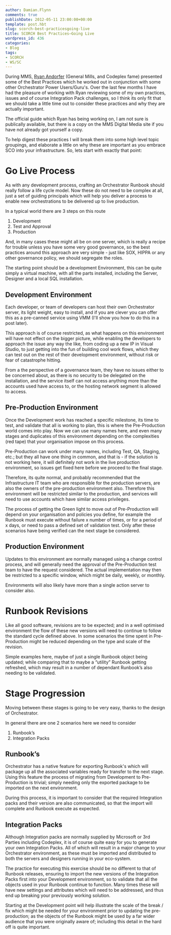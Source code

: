 ```yaml
---
author: Damian.Flynn
comments: true
publishDate: 2012-05-11 23:00:00+00:00
template: post.hbt
slug: scorch-best-practicesgoing-live
title: SCORCH Best Practices–Going Live
wordpress_id: 436
categories:
- Blog
tags:
- SCORCH
- WS/SC
---
```


During MMS, [Ryan Andorfer](http://www.codeplex.com/site/users/view/randorfer) (General Mills, and Codeplex fame) presented some of the Best Practices which he worked out in conjunction with some other Orchestrator Power Users/Guru's. Over the last few months I have had the pleasure of working with Ryan reviewing some of my own practices, issues and of course Integration Pack challenges, so I think its only fit that we should take a little time out to consider these practices and why they are actually important.

The official guide which Ryan has being working on, I am not sure is publically available, but there is a copy on the MMS Digital Media site if you have not already got yourself a copy.

To help digest these practices I will break them into some high level topic groupings, and elaborate a little on why these are important as you embrace SCO into your infrastructure. So, lets start with exactly that point:

# Go Live Process

As with any development process, crafting an Orchestrator Runbook should really follow a life cycle model. Now these do not need to be complex at all, just a set of guiding principals which will help you deliver a process to enable new orchestrations to be delivered up to live production.

In a typical world there are 3 steps on this route

  1. Development  
  2. Test and Approval  
  3. Production 

And, in many cases these might all be on one server, which is really a recipe for trouble unless you have some very good governance, so the best practices around this approach are very simple - just like SOX, HIPPA or any other governance policy, we should segregate the roles.

The starting point should be a development Environment, this can be quite simply a virtual machine, with all the parts installed, including the Server, Designer and a local SQL installation.

## Development Environment

Each developer, or team of developers can host their own Orchestrator server, its light weight, easy to install, and if you are clever you can offer this as a pre-canned service using VMM (I'll show you how to do this in a post later).

This approach is of course restricted, as what happens on this environment will have not effect on the bigger picture, while enabling the developers to approach the issue any way the like, from coding up a new IP in Visual Studio, to just getting into the fun of building cool work flows, which they can test out on the rest of their development environment, without risk or fear of catastrophe hitting.

From a the perspective of a governance team, they have no issues either to be concerned about, as there is no security to be delegated on the installation, and the service itself can not access anything more than the accounts used have access to, or the hosting network segment is allowed to access.

## Pre-Production Environment

Once the Development work has reached a specific milestone, its time to test, and validate that all is working to plan, this is where the Pre-Production world comes into play. Now we can use many names here, and even many stages and duplicates of this environment depending on the complexities (red tape) that your organisation impose on this process.

Pre-Production can work under many names, including Test, QA, Staging, etc.; but they all have one thing in common, and that is - if the solution is not working here, it will definitely not work in the live production environment, so issues get fixed here before we proceed to the final stage.

Therefore, its quite normal, and probably recommended that the Infrastructure IT team who are responsible for the production servers, are also the owners of the pre-production environment also. Therefore this environment will be restricted similar to the production, and services will need to use accounts which have similar access privileges.

The process of getting the Green light to move out of Pre-Production will depend on your organisation and policies you define, for example the Runbook must execute without failure x number of times, or for a period of x days, or need to pass a defined set of validation test. Only after these scenarios have being verified can the next stage be considered.

## Production Environment

Updates to this environment are normally managed using a change control process, and will generally need the approval of the Pre-Production test team to have the request considered. The actual implementation may then be restricted to a specific window, which might be daily, weekly, or monthly.

Environments will also likely have more than a single action server to consider also.

# Runbook Revisions

Like all good software, revisions are to be expected; and in a well optimised environment the flow of these new versions will need to continue to follow the standard cycle defined above. In some scenarios the time spent in Pre-Production might be reduced depending on the type and scale of the revision.

Simple examples here, maybe of just a single Runbook object being updated; while comparing that to maybe a “utility” Runbook getting refreshed, which may result in a number of dependant Runbook’s also needing to be validated.

# Stage Progression

Moving between these stages is going to be very easy, thanks to the design of Orchestrator.

In general there are one 2 scenarios here we need to consider

  1. Runbook’s  
  2. Integration Packs 

## Runbook’s

Orchestrator has a native feature for exporting Runbook's which will package up all the associated variables ready for transfer to the next stage. Using this feature the process of migrating from Development to Pre-Production is trivial; simply needing only the exported package to be imported on the next environment.

During this process, it is important to consider that the required Integration packs and their version are also communicated, so that the import will complete and Runbook execute as expected.

## Integration Packs

Although Integration packs are normally supplied by Microsoft or 3rd Parties including Codeplex, it is of course quite easy for you to generate your own Integration Packs. All of which will result in a major change to your Orchestrator environment, as these must be imported and distributed to both the servers and designers running in your eco-system.

The practice for executing this exercise should be no different to that of Runbook releases, ensuring to import the new versions of the Integration Packs first into your Development environment, so to validate that all the objects used in your Runbook continue to function. Many times these will have new settings and attributes which will need to be addressed, and thus end up breaking your previously working solution.

Starting at the Development point will help illustrate the scale of the break / fix which might be needed for your environment prior to updating the pre-production; as the objects of the Runbook might be used by a far wider audience that you were originally aware of; including this detail in the hard off is quite important.
